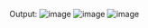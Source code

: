 Output: 
![image](https://github.com/RoshniMukherjee/Assignment-4-on-Game-Development/assets/88767197/5710ef3d-0281-407e-b4f1-5660bed1d5fc)
![image](https://github.com/RoshniMukherjee/Assignment-4-on-Game-Development/assets/88767197/70dc9bb8-a7ef-4d49-827b-28c72837bfaf)
![image](https://github.com/RoshniMukherjee/Assignment-4-on-Game-Development/assets/88767197/7128d53a-0fcc-4178-87c0-90f28806509d)
